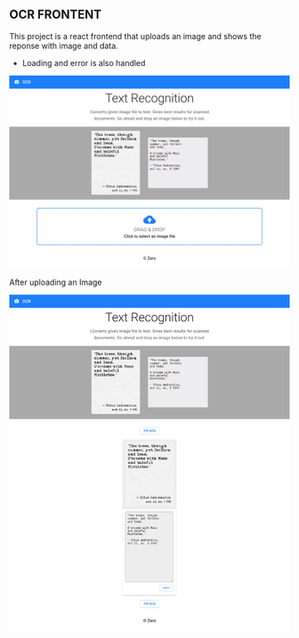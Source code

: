 ## OCR FRONTENT

This project is a react frontend that uploads an image and shows the reponse with image and data.

- Loading and error is also handled

![Front page Image](./images/fullscreen.png)

After uploading an Image

![Front page Upload Image](./images/fullscreen_upload.png)